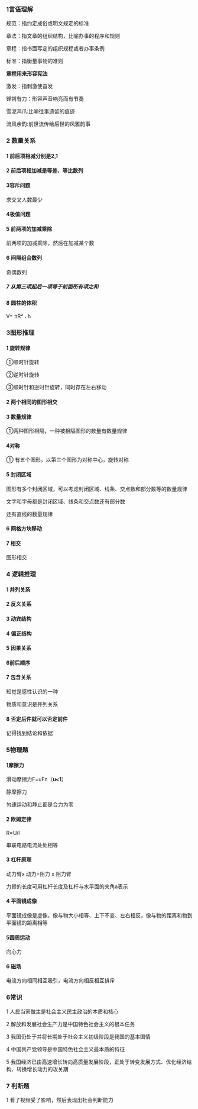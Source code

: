 ### 1言语理解

规范：指约定成俗或明文规定的标准

章法：指文章的组织结构，比喻办事的程序和规则

章程：指书面写定的组织规程或者办事条例

标准：指衡量事物的准则

**章程用来形容宪法**

激发：指刺激使奋发

铿锵有力：形容声音响亮而有节奏

雪泥鸿爪:比喻往事遗留的痕迹       

流风余韵:前世流传给后世的风雅韵事

### 2 数量关系

#### 1 前后项相减分别是2,1

#### 2 前后项相加减是等差、等比数列

#### 3容斥问题

求交叉人数最少

#### 4极值问题

#### 5 前两项的加减乘除

前两项的加减乘除，然后在加减某个数

#### 6 间隔组合数列

奇偶数列

##### 7 从第三项起后一项等于前面所有项之和

#### 8 圆柱的体积

V= πR² **.** h																																																																																																																																	

### 3图形推理

#### 1 旋转规律

  ①顺时针旋转

  ②逆时针旋转

  ③顺时针和逆时针旋转，同时存在左右移动

#### 2 两个相同的图形相交

#### 3 数量规律

①两种图形相隔，一种被相隔图形的数量有数量规律

#### 4对称

① 有五个图形，以第三个图形为对称中心，旋转对称

#### 5 封闭区域

图形有多个封闭区域，可以考虑封闭区域、线条、交点数和部分数等的数量规律

文字和字母都是封闭区域、线条和交点数还有部分数

还有直线的数量规律

#### 6 网格方块移动

#### 7 相交

图形相交

### 4 逻辑推理

#### 1 并列关系

#### 2 反义关系

#### 3 动宾结构

#### 4 偏正结构

#### 5 因果关系

#### 6前后顺序

#### 7 包含关系

知觉是感性认识的一种

物质和意识是并列关系

#### 8 否定后件就可以否定前件

记得找到结论和依据



### 5物理题

#### 1摩擦力

滑动摩擦力F=uFn（**u<1**）

静摩擦力

匀速运动和静止都是合力为零

#### 2 欧姆定律

R=U/I

串联电路电流处处相等

#### 3 杠杆原理

动力臂x 动力=阻力 x 阻力臂

力臂的长度可用杠杆长度及杠杆与水平面的夹角a表示

#### 4 平面镜成像

平面镜成像是虚像，像与物大小相等、上下不变、左右相反，像与物的距离和物到平面镜的距离相等

#### 5圆周运动

向心力

#### 6 磁场

电流方向相同相互吸引，电流方向相反相互排斥

### 6常识

1 人民当家做主是社会主义民主政治的本质和核心

2 解放和发展社会生产力是中国特色社会主义的根本任务

3 我国仍处于并将长期处于社会主义初级阶段是我国的基本国情

4 中国共产党领导是中国特色社会主义最本质的特征

5 我国经济已由高速增长转向高质量发展阶段，正处于转变发展方式、优化经济结构、转换增长动力的攻关期

### 7 判断题

1 看了视频受了影响，然后表现出社会判断能力

